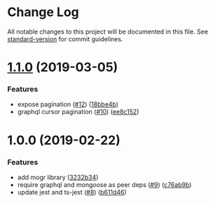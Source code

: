# Change Log

All notable changes to this project will be documented in this file. See [standard-version](https://github.com/conventional-changelog/standard-version) for commit guidelines.

<a name="1.1.0"></a>
# [1.1.0](https://github.com/nicky-lenaers/mogr/compare/1.0.0...1.1.0) (2019-03-05)


### Features

* expose pagination ([#12](https://github.com/nicky-lenaers/mogr/issues/12)) ([18bbe4b](https://github.com/nicky-lenaers/mogr/commit/18bbe4b))
* graphql cursor pagination ([#10](https://github.com/nicky-lenaers/mogr/issues/10)) ([ee8c152](https://github.com/nicky-lenaers/mogr/commit/ee8c152))



<a name="1.0.0"></a>
# 1.0.0 (2019-02-22)


### Features

* add mogr library ([3232b34](https://github.com/nicky-lenaers/mogr/commit/3232b34))
* require graphql and mongoose as peer deps ([#9](https://github.com/nicky-lenaers/mogr/issues/9)) ([c76ab9b](https://github.com/nicky-lenaers/mogr/commit/c76ab9b))
* update jest and ts-jest ([#8](https://github.com/nicky-lenaers/mogr/issues/8)) ([b611d46](https://github.com/nicky-lenaers/mogr/commit/b611d46))
